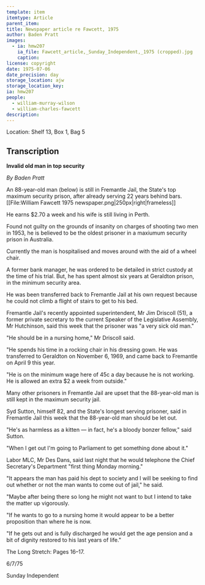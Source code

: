 ```yaml
---
template: item
itemtype: Article
parent_item: 
title: Newspaper article re Fawcett, 1975
author: Baden Pratt
images:
  - ia: hmw207
    ia_file: Fawcett_article,_Sunday_Independent,_1975 (cropped).jpg
    caption: 
license: copyright
date: 1975-07-06
date_precision: day
storage_location: ajw
storage_location_key:
ia: hmw207
people:
  - william-murray-wilson
  - william-charles-fawcett
description: 
---
```


Location: Shelf 13, Box 1, Bag 5

## Transcription

**Invalid old man in top security**

*By Baden Pratt*

An 88-year-old man (below) is still in Fremantle Jail, the State's top maximum security prison, after already serving 22 years behind bars.
[[File:William Fawcett 1975 newspaper.png|250px|right|frameless]]

He earns $2.70 a week and his wife is still living in Perth.

Found not guilty on the grounds of insanity on charges of shooting two men in 1953, he is believed to be the oldest prisoner in a maxiumum security prison in Australia.

Currently the man is hospitalised and moves around with the aid of a wheel chair.

A former bank manager, he was ordered to be detailed in strict custody at the time of his trial.
But, he has spent almost six years at Geraldton prison, in the minimum security area.

He was been transferred back to Fremantle Jail at his own request because he could not climb a flight of stairs to get to his bed.

Fremantle Jail's recently appointed superintendent, Mr Jim Driscoll (51), a former private secretary to the current Speaker of the Legislative Assembly,
Mr Hutchinson, said this week that the prisoner was "a very sick old man."

"He should be in a nursing home," Mr Driscoll said.

"He spends his time in a rocking chair in his dressing gown. He was transferred to Geraldton on November 6, 1969, and came back to Fremantle on April 9 this year.

"He is on the minimum wage here of 45c a day because he is not working. He is allowed an extra $2 a week from outside."

Many other prisoners in Fremantle Jail are upset that the 88-year-old man is still kept in the maximum security jail.

Syd Sutton, himself 82, and the State's longest serving prisoner, said in Fremantle Jail this week that the 88-year-old man should be let out.

"He's as harmless as a kitten — in fact, he's a bloody bonzer fellow," said Sutton.

"When I get out I'm going to Parliament to get something done about it."

Labor MLC, Mr Des Dans, said last night that he would telephone the Chief Secretary's Department "first thing Monday morning."

"It appears the man has paid his dept to society and I will be seeking to find out whether or not the man wants to come out of jail," he said.

"Maybe after being there so long he might not want to but I intend to take the matter up vigorously.

"If he wants to go to a nursing home it would appear to be a better proposition than where he is now.

"If he gets out and is fully discharged he would get the age pension and a bit of dignity restored to his last years of life."

The Long Stretch: Pages 16–17.

6/7/75

Sunday Independent
